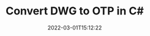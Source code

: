 ---
############################# Static ############################
layout: "auto-gen-conversion"
date: 2022-03-01T15:12:22
draft: false
otherformats: doc docm docx dot dotm dotx fodp htm html mht mhtml odp odt otp pot potm potx pps ppsm ppsx ppt pptm pptx rtf
breadcrumb: DWG to OTP in C#

############################# Head ############################
head_title: "DWG to OTP Converter in C#"
head_description: "Convert DWG to OTP in .NET using a few lines of code. Use the GroupDocs Document Conversion API to convert over 160 file formats."

############################# Header ############################
title: "Convert DWG to OTP in C#"
description: "DWG to OTP conversion with a few lines of .NET code"
bg_image: "https://cms.admin.containerize.com/templates/aspose/App_Themes/V3/images/bg/header1.png"
bg_overlay: false
button:
    enable: true

############################# SubMenu ############################
submenu:
    enable: true

    left:
        img_alt: "GroupDocs.Conversion for .NET"
        image: "https://cms.admin.containerize.com/templates/groupdocs/images/product-logos/90x90-noborder/groupdocs-conversion-net.png"
        product: "GroupDocs.Conversion"
        platform: ".NET"

    

############################# About ############################
about:
    enable: true
    title: "About GroupDocs.Conversion для .NET API"
    content: |
        [GroupDocs.Conversion for .NET](https://products.groupdocs.com/conversion/net/) can be used to convert Microsoft Word, Excel, PowerPoint, PDF, Visio and other formats. GroupDocs.Conversion is a standalone API that is suitable for back-end and internal systems where high performance is required. It does not depend on any software such as Microsoft or Open Office.
    

overview:
    enable: true
    content: |
        Convert your DWG files to OTP in .NET easily. You can use just a couple of C# code lines in any platform of your choice like - Windows, Linux, macOS.
        You can try DWG to OTP conversion for free and evaluate conversion results quality.
        Along with simple file conversion scenarios you can try more advanced options for loading source DWG file and for saving output OTP result. 
        
        For example, for the source DWG file you may use the following load options:

        * auto-detect file format;
        * specify password for protected files (if file format supports it);
        * replace missing fonts to preserve document appearance.
        
        There are also advanced convert options for the OTP file:

        * convert specific document page or page range;
        * add a watermark to the converted OTP file.

        Once conversion is completed you can save your OTP file to the local file path or any third-party storage like FTP, Amazon S3, Google Drive, Dropbox etc.
        Please note - to convert DWG to OTP there is no need for any additional software installed - like MS Office, Open Office, Adobe Acrobat Reader etc. 


############################# Steps ############################
steps:
    enable: true
    title_left: "Steps to convert DWG to OTP in C#"
    content_left: |
        [GroupDocs.Conversion](https://products.groupdocs.com/conversion/net/) makes it easy for developers to convert a DWG file to OTP with a few lines of code.

        * Create an instance of the Converter class and provide the file DWG with the full path
        * Create and set ConvertOptions for OTP type.
        * Call the Converter.Convert method and pass the full path and format (OTP) as a parameter
        
    title_right: "System Requirements"
    content_right: |
        Basic conversion with GroupDocs.Conversion for .NET can be done in just a few simple steps. Our APIs are supported on all major platforms and operating systems. Before executing the code below, make sure you have the following prerequisites installed on your system.

        * Operating systems: Microsoft Windows, Linux, MacOS
        * Development environments: Microsoft Visual Studio, Xamarin, MonoDevelop
        * Frameworks: .NET Framework, .NET Standard, .NET Core, Mono
        * Get the latest GroupDocs.Conversion for .NET from [Nuget](https://www.nuget.org/packages/groupdocs.conversion)
        
    code: |
        ```cs
        // Load DWG file
        var converter = new GroupDocs.Conversion.Converter("template.dwg");
        // Set conversion parameters for OTP format
        var convertOptions = converter.GetPossibleConversions()["otp"].ConvertOptions;
        // Convert to OTP format
        converter.Convert("output.otp", convertOptions);        
        ```
        
demos:
    enable: true
    title: "DWG to OTP Live Demo"
    content: |
       Convert DWG to OTP now by visiting the [GroupDocs.Conversion App](https://products.groupdocs.app/conversion/family) website. Online demo has the following advantages
          

more_formats:
    enable: true
    title: "Other supported transformations DWG"
    content: "You can also convert DWG to many other file formats. Please see the list below."
       
       
back_to_top:
    enable: true
---
